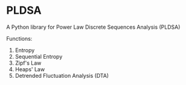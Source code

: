 # PLDSA
A Python library for Power Law Discrete Sequences Analysis (PLDSA)

Functions:
1. Entropy
2. Sequential Entropy
3. Zipf's Law
4. Heaps' Law
5. Detrended Fluctuation Analysis (DTA)
